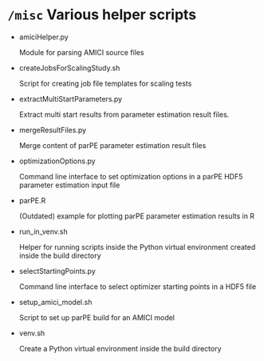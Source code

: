 # `/misc` Various helper scripts

- amiciHelper.py
  
  Module for parsing AMICI source files

- createJobsForScalingStudy.sh
  
  Script for creating job file templates for scaling tests
  
- extractMultiStartParameters.py

  Extract multi start results from parameter estimation result files.

- mergeResultFiles.py

  Merge content of parPE parameter estimation result files
  
- optimizationOptions.py

  Command line interface to set optimization options in a parPE HDF5 parameter
  estimation input file

- parPE.R

  (Outdated) example for plotting parPE parameter estimation results in R 
  
- run_in_venv.sh

  Helper for running scripts inside the Python virtual environment created
  inside the build directory
  
- selectStartingPoints.py

  Command line interface to select optimizer starting points in a HDF5 file
  
- setup_amici_model.sh

  Script to set up parPE build for an AMICI model 

- venv.sh

  Create a Python virtual environment inside the build directory
